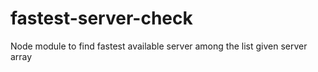 # fastest-server-check
Node module to find fastest available server among the list given server array
